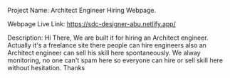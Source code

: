 Project Name: Architect Engineer Hiring Webpage.

Webpage Live Link: https://sdc-designer-abu.netlify.app/

Description:
  Hi There,
  We are built it for hiring an Architect engineer. Actually it's a freelance site there people can hire engineers also an Architect engineer can sell his skill here spontaneously. We alway monitoring, no one can't spam here so everyone can hire or sell skill here without hesitation.
  Thanks
